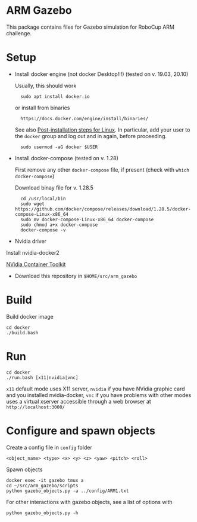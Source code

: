 # ARM Gazebo

This package contains files for Gazebo simulation for RoboCup ARM challenge.

# Setup

* Install docker engine (not docker Desktop!!!)  (tested on v. 19.03, 20.10) 

    Usually, this should work
    
        sudo apt install docker.io

    or install from binaries

        https://docs.docker.com/engine/install/binaries/

    See also 
    [Post-installation steps for Linux](https://docs.docker.com/install/linux/linux-postinstall/).
    In particular, add your user to the `docker` group and log out and in again, before proceeding.

        sudo usermod -aG docker $USER


* Install docker-compose (tested on v. 1.28)

    First remove any other `docker-compose` file, if present (check with `which docker-compose`)

    Download binay file for v. 1.28.5

        cd /usr/local/bin
        sudo wget https://github.com/docker/compose/releases/download/1.28.5/docker-compose-Linux-x86_64
        sudo mv docker-compose-Linux-x86_64 docker-compose
        sudo chmod a+x docker-compose
        docker-compose -v

* Nvidia driver

Install nvidia-docker2

[NVidia Container Toolkit](https://docs.nvidia.com/datacenter/cloud-native/container-toolkit/install-guide.html)


* Download this repository in `$HOME/src/arm_gazebo`


# Build

Build docker image

    cd docker
    ./build.bash

# Run

    cd docker
    ./run.bash [x11|nvidia|vnc]

`x11` default mode uses X11 server, `nvidia` if you have NVidia graphic card and you installed nvidia-docker, `vnc` if you have problems with other modes uses a virtual xserver accessible through a web browser at `http://localhost:3000/`


# Configure and spawn objects

Create a config file in `config` folder

    <object_name> <type> <x> <y> <z> <yaw> <pitch> <roll>


Spawn objects

    docker exec -it gazebo tmux a
    cd ~/src/arm_gazebo/scripts
    python gazebo_objects.py -a ../config/ARM1.txt

For other interactions with gazebo objects, see a list of options with

    python gazebo_objects.py -h


